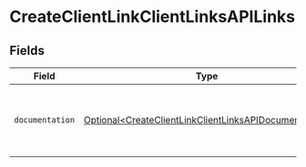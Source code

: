 # CreateClientLinkClientLinksAPILinks


## Fields

| Field                                                                                                                        | Type                                                                                                                         | Required                                                                                                                     | Description                                                                                                                  |
| ---------------------------------------------------------------------------------------------------------------------------- | ---------------------------------------------------------------------------------------------------------------------------- | ---------------------------------------------------------------------------------------------------------------------------- | ---------------------------------------------------------------------------------------------------------------------------- |
| `documentation`                                                                                                              | [Optional\<CreateClientLinkClientLinksAPIDocumentation>](../../models/errors/CreateClientLinkClientLinksAPIDocumentation.md) | :heavy_minus_sign:                                                                                                           | The URL to the generic Mollie API error handling guide.                                                                      |